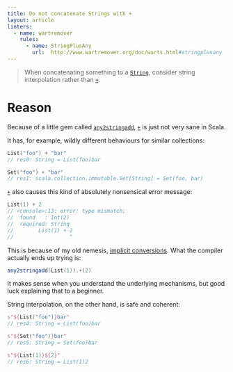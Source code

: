 ```yaml
---
title: Do not concatenate Strings with +
layout: article
linters:
  - name: wartremover
    rules:
      - name: StringPlusAny
        url:  http://www.wartremover.org/doc/warts.html#stringplusany
---
```


> When concatenating something to a [`String`], consider string interpolation rather than [`+`].

# Reason

Because of a little gem called [`any2stringadd`], [`+`] is just not very sane in Scala.

It has, for example, wildly different behaviours for similar collections:

```scala
List("foo") + "bar"
// res0: String = List(foo)bar

Set("foo") + "bar"
// res1: scala.collection.immutable.Set[String] = Set(foo, bar)
```

[`+`] also causes this kind of absolutely nonsensical error message:

```scala
List(1) + 2
// <console>:13: error: type mismatch;
//  found   : Int(2)
//  required: String
//        List(1) + 2
//                  ^
```

This is because of my old nemesis, [implicit conversions](../unsafe/implicit_conversions.html). What the compiler actually ends up trying is:

```scala
any2stringadd(List(1)).+(2)
```

It makes sense when you understand the underlying mechanisms, but good luck explaining that to a beginner.

String interpolation, on the other hand, is safe and coherent:

```scala
s"${List("foo")}bar"
// res4: String = List(foo)bar

s"${Set("foo")}bar"
// res5: String = Set(foo)bar

s"${List(1)}${2}"
// res6: String = List(1)2
```

[`+`]:https://www.scala-lang.org/api/2.12.8/scala/Any.html#+(other:String):String
[`String`]:https://docs.oracle.com/javase/8/docs/api/java/lang/String.html
[`any2stringadd`]:https://www.scala-lang.org/api/2.12.8/scala/Predef$.html#any2stringadd[A]extendsAnyVal
